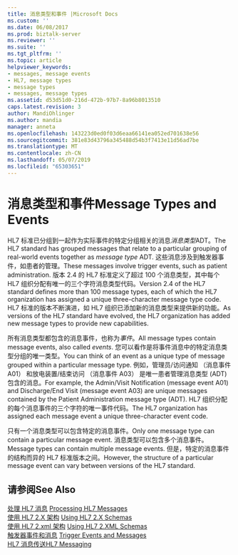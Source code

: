 ```yaml
---
title: 消息类型和事件 |Microsoft Docs
ms.custom: ''
ms.date: 06/08/2017
ms.prod: biztalk-server
ms.reviewer: ''
ms.suite: ''
ms.tgt_pltfrm: ''
ms.topic: article
helpviewer_keywords:
- messages, message events
- HL7, message types
- message types
- messages, message types
ms.assetid: d53d51d0-216d-472b-97b7-8a96b8013510
caps.latest.revision: 3
author: MandiOhlinger
ms.author: mandia
manager: anneta
ms.openlocfilehash: 143223d0ed0f03d6eaa66141ea052ed701638e56
ms.sourcegitcommit: 381e83d43796a345488d54b3f7413e11d56ad7be
ms.translationtype: MT
ms.contentlocale: zh-CN
ms.lasthandoff: 05/07/2019
ms.locfileid: "65303651"
---
```

# <a name="message-types-and-events"></a><span data-ttu-id="584bf-102">消息类型和事件</span><span class="sxs-lookup"><span data-stu-id="584bf-102">Message Types and Events</span></span>
<span data-ttu-id="584bf-103">HL7 标准已分组到一起作为实际事件的特定分组相关的消息*消息类型*ADT。</span><span class="sxs-lookup"><span data-stu-id="584bf-103">The HL7 standard has grouped messages that relate to a particular grouping of real-world events together as *message type* ADT.</span></span> <span data-ttu-id="584bf-104">这些消息涉及到触发器事件，如患者的管理。</span><span class="sxs-lookup"><span data-stu-id="584bf-104">These messages involve trigger events, such as patient administration.</span></span> <span data-ttu-id="584bf-105">版本 2.4 的 HL7 标准定义了超过 100 个消息类型，其中每个 HL7 组织分配有唯一的三个字符消息类型代码。</span><span class="sxs-lookup"><span data-stu-id="584bf-105">Version 2.4 of the HL7 standard defines more than 100 message types, each of which the HL7 organization has assigned a unique three-character message type code.</span></span> <span data-ttu-id="584bf-106">HL7 标准的版本不断演进，如 HL7 组织已添加新的消息类型来提供新的功能。</span><span class="sxs-lookup"><span data-stu-id="584bf-106">As versions of the HL7 standard have evolved, the HL7 organization has added new message types to provide new capabilities.</span></span>  
  
 <span data-ttu-id="584bf-107">所有消息类型都包含的消息事件，也称为*事件*。</span><span class="sxs-lookup"><span data-stu-id="584bf-107">All message types contain message events, also called *events*.</span></span> <span data-ttu-id="584bf-108">您可以看作是将事件消息中的特定消息类型分组的唯一类型。</span><span class="sxs-lookup"><span data-stu-id="584bf-108">You can think of an event as a unique type of message grouped within a particular message type.</span></span> <span data-ttu-id="584bf-109">例如，管理员/访问通知 （消息事件 A01） 和放电装置/结束访问 （消息事件 A03） 是唯一患者管理消息类型 (ADT) 包含的消息。</span><span class="sxs-lookup"><span data-stu-id="584bf-109">For example, the Admin/Visit Notification (message event A01) and Discharge/End Visit (message event A03) are unique messages contained by the Patient Administration message type (ADT).</span></span> <span data-ttu-id="584bf-110">HL7 组织分配的每个消息事件的三个字符的唯一事件代码。</span><span class="sxs-lookup"><span data-stu-id="584bf-110">The HL7 organization has assigned each message event a unique three-character event code.</span></span>  
  
 <span data-ttu-id="584bf-111">只有一个消息类型可以包含特定的消息事件。</span><span class="sxs-lookup"><span data-stu-id="584bf-111">Only one message type can contain a particular message event.</span></span> <span data-ttu-id="584bf-112">消息类型可以包含多个消息事件。</span><span class="sxs-lookup"><span data-stu-id="584bf-112">Message types can contain multiple message events.</span></span> <span data-ttu-id="584bf-113">但是，特定的消息事件的结构而异的 HL7 标准版本之间。</span><span class="sxs-lookup"><span data-stu-id="584bf-113">However, the structure of a particular message event can vary between versions of the HL7 standard.</span></span>  
  
## <a name="see-also"></a><span data-ttu-id="584bf-114">请参阅</span><span class="sxs-lookup"><span data-stu-id="584bf-114">See Also</span></span>  
 <span data-ttu-id="584bf-115">[处理 HL7 消息](../../adapters-and-accelerators/accelerator-hl7/processing-hl7-messages.md) </span><span class="sxs-lookup"><span data-stu-id="584bf-115">[Processing HL7 Messages](../../adapters-and-accelerators/accelerator-hl7/processing-hl7-messages.md) </span></span>  
 <span data-ttu-id="584bf-116">[使用 HL7 2.X 架构](../../adapters-and-accelerators/accelerator-hl7/using-hl7-2-x-schemas.md) </span><span class="sxs-lookup"><span data-stu-id="584bf-116">[Using HL7 2.X Schemas](../../adapters-and-accelerators/accelerator-hl7/using-hl7-2-x-schemas.md) </span></span>  
 <span data-ttu-id="584bf-117">[使用 HL7 2.xml 架构](../../adapters-and-accelerators/accelerator-hl7/using-hl7-2-xml-schemas.md) </span><span class="sxs-lookup"><span data-stu-id="584bf-117">[Using HL7 2.XML Schemas](../../adapters-and-accelerators/accelerator-hl7/using-hl7-2-xml-schemas.md) </span></span>  
 <span data-ttu-id="584bf-118">[触发器事件和消息](../../adapters-and-accelerators/accelerator-hl7/trigger-events-and-messages.md) </span><span class="sxs-lookup"><span data-stu-id="584bf-118">[Trigger Events and Messages](../../adapters-and-accelerators/accelerator-hl7/trigger-events-and-messages.md) </span></span>  
 [<span data-ttu-id="584bf-119">HL7 消息传送</span><span class="sxs-lookup"><span data-stu-id="584bf-119">HL7 Messaging</span></span>](../../adapters-and-accelerators/accelerator-hl7/hl7-messaging.md)